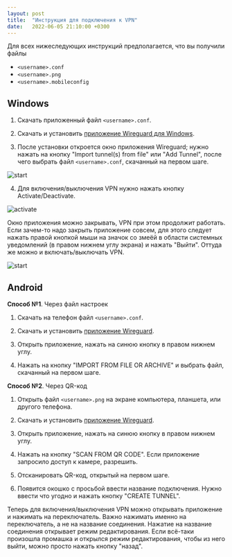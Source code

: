 ```yaml
---
layout: post
title:  "Инструкция для подключения к VPN"
date:   2022-06-05 21:10:00 +0300
---
```


Для всех нижеследующих инструкций предполагается, что вы получили файлы
- `<username>.conf`
- `<username>.png`
- `<username>.mobileconfig`

## Windows

1. Скачать приложенный файл `<username>.conf`.

2. Скачать и установить [приложение Wireguard для Windows](https://www.wireguard.com/install/).

3. После установки откроется окно приложения Wireguard; нужно нажать на кнопку "Import tunnel(s) from file" или "Add Tunnel", после чего выбрать файл `<username>.conf`, скачанный на первом шаге.

![start]({{site.url}}/assets/wireguard-windows-start.png)

4. Для включения/выключения VPN нужно нажать кнопку Activate/Deactivate.

![activate]({{site.url}}/assets/wireguard-windows-activate.png)

Окно приложения можно закрывать, VPN при этом продолжит работать. Если зачем-то надо закрыть приложение совсем, для этого следует нажать правой кнопкой мыши на значок со змеёй в области системных уведомлений (в правом нижнем углу экрана) и нажать "Выйти". Оттуда же можно и включать/выключать VPN.

![start]({{site.url}}/assets/wireguard-windows-systray.png)

## Android

**Способ №1**. Через файл настроек

1. Скачать на телефон файл `<username>.conf`.

2. Скачать и установить [приложение Wireguard](https://play.google.com/store/apps/details?id=com.wireguard.android).

3. Открыть приложение, нажать на синюю кнопку в правом нижнем углу.

4. Нажать на кнопку "IMPORT FROM FILE OR ARCHIVE" и выбрать файл, скачанный на первом шаге.

**Способ №2**. Через QR-код

1. Открыть файл `<username>.png` на экране компьютера, планшета, или другого телефона.

2. Скачать и установить [приложение Wireguard](https://play.google.com/store/apps/details?id=com.wireguard.android).

3. Открыть приложение, нажать на синюю кнопку в правом нижнем углу.

4. Нажать на кнопку "SCAN FROM QR CODE". Если приложение запросило доступ к камере, разрешить.

5. Отсканировать QR-код, открытый на первом шаге.

6. Появится окошко с просьбой ввести название подключения. Нужно ввести что угодно и нажать кнопку "CREATE TUNNEL".


Теперь для включения/выключения VPN можно открывать приложение и нажимать на переключатель. Важно нажимать именно на переключатель, а не на название соединения. Нажатие на название соединения открывает режим редактирования. Если всё-таки произошла промашка и открылся режим редактирования, чтобы из него выйти, можно просто нажать кнопку "назад".